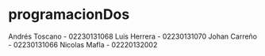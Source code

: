 # programacionDos

Andrés Toscano - 02230131068
Luis Herrera   - 02230131070
Johan Carreño  - 02230131066
Nicolas Mafla  - 02220132002
